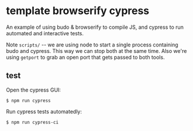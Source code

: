# template browserify cypress
An example of using budo & browserify to compile JS, and cypress to run automated and interactive tests.

Note `scripts/` -- we are using node to start a single process containing budo and cypress. This way we can stop both at the same time. Also we're using `getport` to grab an open port that gets passed to both tools.

## test
Open the cypress GUI:

    $ npm run cypress

Run cypress tests automatedly:

    $ npm run cypress-ci
    

